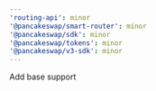 ```yaml
---
'routing-api': minor
'@pancakeswap/smart-router': minor
'@pancakeswap/sdk': minor
'@pancakeswap/tokens': minor
'@pancakeswap/v3-sdk': minor
---
```


Add base support
